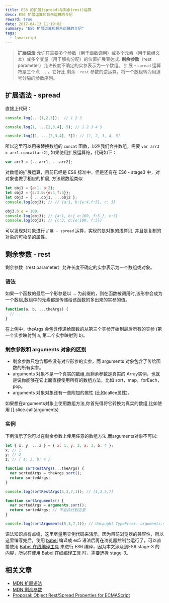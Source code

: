 ```yaml
---
title: ES6 的扩展(spread)与剩余(rest)运算
desc: ES6 扩展运算和剩余运算的介绍
reward: true
date: 2017-04-13 11:19:02
summary: "ES6 扩展运算和剩余运算的介绍"
tags:
  - Javascript
---
```



> **扩展语法** 允许在需要多个参数（用于函数调用）或多个元素（用于数组文本）或多个变量（用于解构分配）的位置扩展表达式.
> **剩余参数**（rest parameter）允许长度不确定的实参表示为一个数组。
> 扩展 - `spread` 运算符是三个点`...` 。它好比 剩余 - `rest` 参数的逆运算，将一个数组转为用逗号分隔的参数序列。

## 扩展语法 - spread

直接上代码：

```javascript
console.log(...[1,2,3]);  // 1 2 3

console.log(1, ...[2,3,4], 5); // 1 2 3 4 5

console.log([1, ...[2,3,4], 5]); // [1, 2, 3, 4, 5]
```

所以这里可以用来替换数组的 `concat` 函数，以往我们合并数组，需要 `var arr3 = arr1.concat(arr2)`, 如果使用扩展运算符，代码如下：

```javascript
var arr3 = [...arr1, ...arr2];
```

对数组的扩展运算，目前已经是 ES6 标准中，但是还有在 ES6 - stage3 中，对对象也做了相应的扩展, 方法跟数组类似

```javascript
let obj1 = {a:1, b:2};
let obj2 = {c:3,b:{e:4,f:5}};
let obj3 = { ...obj1, ...obj2 }; 
console.log(obj3); // // {a:1, b:{e:4,f:5}, c: 3}

obj3.b.e = 100; 
console.log(obj3); // {a:1, b:{ e:100, f:5 }, c:3}
console.log(obj2); // {c:3, b:{e:100, f:5}}
```

可以发现对对象进行 `扩展 - spread` 运算，实现的是对象的浅拷贝, 并且是复制的对象的可枚举的属性。

## 剩余参数 - rest

剩余参数（rest parameter）允许长度不确定的实参表示为一个数组或对象。

### 语法

如果一个函数的最后一个形参是以 ... 为前缀的，则在函数被调用时,该形参会成为一个数组,数组中的元素都是传递给该函数的多出来的实参的值。

```javascript
function(a, b, ...theArgs) {
  // ...
}
```

在上例中，theArgs 会包含传递给函数的从第三个实参开始到最后所有的实参 (第一个实参映射到 a, 第二个实参映射到 b)。

### 剩余参数和 **arguments** 对象的区别

* 剩余参数只包含那些没有对应形参的实参，而 arguments 对象包含了传给函数的所有实参。
* arguments 对象不是一个真实的数组,而剩余参数是真实的 Array实例，也就是说你能够在它上面直接使用所有的数组方法，比如 sort，map，forEach，pop。
* arguments 对象对象还有一些附加的属性 (比如callee属性)。

如果想在arguments对象上使用数组方法,你首先得将它转换为真实的数组,比如使用 [].slice.call(arguments)

### 实例

下例演示了你可以在剩余参数上使用任意的数组方法,而arguments对象不可以:

```javascript
let { x, y, ...z } = { x: 1, y: 2, a: 3, b: 4 };
x; // 1
y; // 2
z; // { a: 3, b: 4 }

function sortRestArgs(...theArgs) {
  var sortedArgs = theArgs.sort();
  return sortedArgs;
}

console.log(sortRestArgs(5,3,7,1)); // [1,3,5,7]

function sortArguments() {
  var sortedArgs = arguments.sort();
  return sortedArgs; // 不会执行到这里
}

console.log(sortArguments(5,3,7,1)); // Uncaught TypeError: arguments.sort is not a function
```

语法知识点有点绕，这里尽量用实例代码来演示，因为目前浏览器的兼容性，所以这里编写完后，使用 [babel](https://babeljs.io/) 编译成 es5 语法后再在浏览器控制台运行了，可以直接使用 [Babel 在线编译工具](https://babeljs.io/repl/) 来进行 ES6 编译，因为本文涉及到ES6 stage-3 的内容，所以在使用 [Babel 在线编译工具](https://babeljs.io/repl/) 时，需要选择 stage-3。


## 相关文章

* [MDN 扩展语法](https://developer.mozilla.org/zh-CN/docs/Web/JavaScript/Reference/Operators/Spread_operator)
* [MDN 剩余参数](https://developer.mozilla.org/zh-CN/docs/Web/JavaScript/Reference/Functions/Rest_parameters)
* [Proposal: Object Rest/Spread Properties for ECMAScript](https://github.com/tc39/proposal-object-rest-spread)


